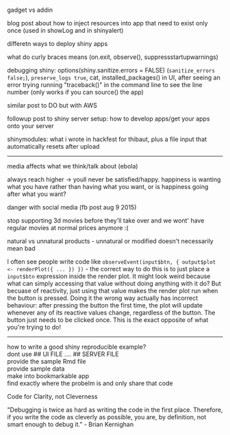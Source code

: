 gadget vs addin

blog post about how to inject resources into app that need to exist only once (used in showLog and in shinyalert)

differetn ways to deploy shiny apps

what do curly braces means (on.exit, observe(), suppressstartupwarnings)

debugging shiny: options(shiny.sanitize.errors = FALSE) (`sanitize_errors false;`), `preserve_logs true`, cat, installed_packages() in UI, after seeing an error trying running "traceback()" in the command line to see the line number (only works if you can source() the app)

similar post to DO but with AWS

followup post to shiny server setup: how to develop apps/get your apps onto your server

shinymodules: what i wrote in hackfest for thibaut, plus a file input that automatically resets after upload

---

media affects what we think/talk about (ebola)

always reach higher -> youll never be satisfied/happy. happiness is wanting what you have rather than having what you want, or is happiness going after what you want?

danger with social media (fb post aug 9 2015)

stop supporting 3d movies before they'll take over and we wont' have regular movies at normal prices anymore :(

natural vs unnatural products - unnatural or modified doesn't necessarily mean bad

I often see people write code like `observeEvent(input$btn, { output$plot <- renderPlot({ ... }) })` - the correct way to do this is to just place a `input$btn` expression inside the render plot. It might look weird because what can simply accessing that value without doing anything with it do? But becuase of reactivity, just using that value makes the render plot run when the button is pressed. Doing it the wrong way actually has incorrect behaviour: after pressing the button the first time, the plot will update whenever any of its reactive values change, regardless of the button. The button just needs to be clicked once. This is the exact opposite of what you're trying to do!

-----

how to write a good shiny reproducible example?  
dont use ## UI FILE .... ## SERVER FILE   
provide the sample Rmd file  
provide sample data  
make into bookmarkable app  
find exactly where the probelm is and only share that code  



Code for Clarity, not Cleverness

"Debugging is twice as hard as writing the code in the first place. Therefore, if you write the code as cleverly as possible, you are, by definition, not smart enough to debug it." - Brian Kernighan

